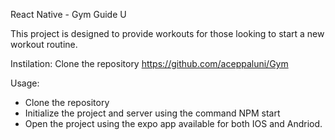 React Native - Gym Guide U

This project is designed to provide workouts for those looking to start a new workout routine. 

Instilation: Clone the repository https://github.com/aceppaluni/Gym

Usage: 
- Clone the repository
- Initialize the project and server using the command NPM start
- Open the project using the expo app available for both IOS and Andriod.
